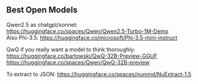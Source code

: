## Best Open Models
Qwen2.5 as chatgpt/sonnet:
https://huggingface.co/spaces/Qwen/Qwen2.5-Turbo-1M-Demo  
Also Phi-3.5:
https://huggingface.co/microsoft/Phi-3.5-mini-instruct

QwQ if you really want a model to think thoroughly:  
https://huggingface.co/bartowski/QwQ-32B-Preview-GGUF  
https://huggingface.co/spaces/Qwen/QwQ-32B-preview

To extract to JSON:
https://huggingface.co/spaces/numind/NuExtract-1.5